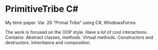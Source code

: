 # PrimitiveTribe C#
My term paper. Var. 26 "Primal Tribe" using C#, WindowsForms

The work is focused on the OOP style. Have a lot of cool interactions. Contains:
Abstract classes, methods.
Virtual methods.
Constructors and destructors.
Inheritance and composition.
